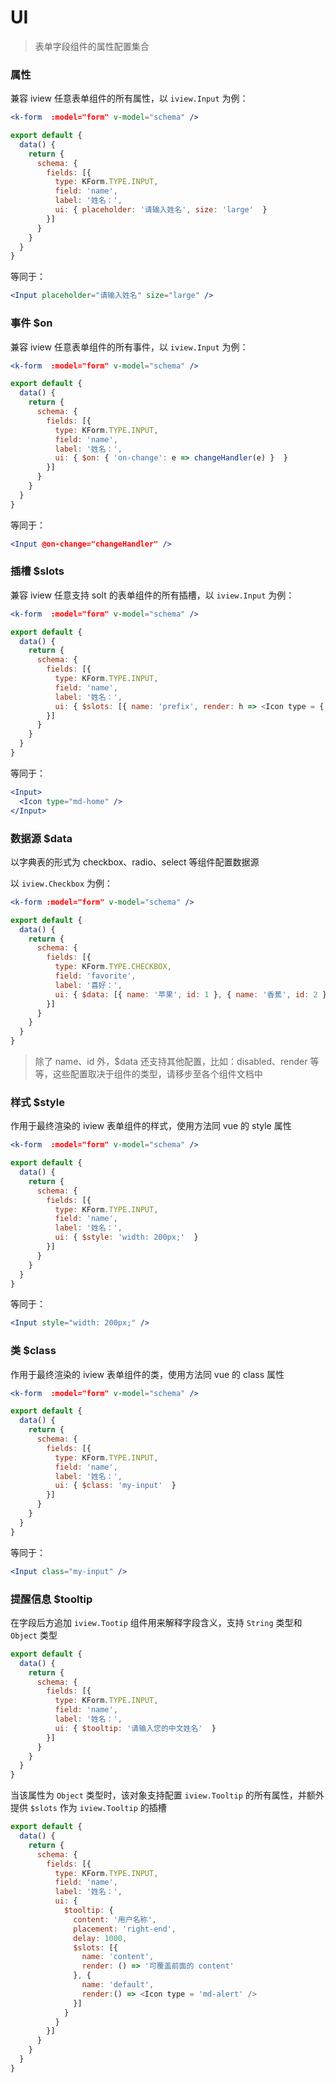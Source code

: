 # UI

> 表单字段组件的属性配置集合

### 属性

兼容 iview 任意表单组件的所有属性，以 `iview.Input` 为例：

```jsx
<k-form  :model="form" v-model="schema" />
```

```js
export default {
  data() {
    return {
      schema: {
        fields: [{
          type: KForm.TYPE.INPUT,
          field: 'name',
          label: '姓名：',
          ui: { placeholder: '请输入姓名', size: 'large'  }
        }] 
      }
    }
  }
}
```

等同于：

```jsx
<Input placeholder="请输入姓名" size="large" />
```

### 事件 $on

兼容 iview 任意表单组件的所有事件，以 `iview.Input` 为例：

```jsx
<k-form  :model="form" v-model="schema" />
```

```js
export default {
  data() {
    return {
      schema: {
        fields: [{
          type: KForm.TYPE.INPUT,
          field: 'name',
          label: '姓名：',
          ui: { $on: { 'on-change': e => changeHandler(e) }  }
        }] 
      }
    }
  }
}
```

等同于：

```jsx
<Input @on-change="changeHandler" />
```

### 插槽 $slots

兼容 iview 任意支持 solt 的表单组件的所有插槽，以 `iview.Input` 为例：

```jsx
<k-form  :model="form" v-model="schema" />
```

```js
export default {
  data() {
    return {
      schema: {
        fields: [{
          type: KForm.TYPE.INPUT,
          field: 'name',
          label: '姓名：',
          ui: { $slots: [{ name: 'prefix', render: h => <Icon type = { 'md-home' } slot = { 'prefix' } /> }]  }
        }] 
      }
    }
  }
}
```

等同于：

```jsx
<Input>
  <Icon type="md-home" />
</Input>
```

### 数据源 $data

以字典表的形式为 checkbox、radio、select 等组件配置数据源

以 `iview.Checkbox` 为例：

```jsx
<k-form :model="form" v-model="schema" />
```

```js
export default {
  data() {
    return {
      schema: {
        fields: [{
          type: KForm.TYPE.CHECKBOX,
          field: 'favorite',
          label: '喜好：',
          ui: { $data: [{ name: '苹果', id: 1 }, { name: '香蕉', id: 2 }] }
        }] 
      }
    }
  }
}
```

> 除了 name、id 外，$data 还支持其他配置，比如：disabled、render 等等，这些配置取决于组件的类型，请移步至各个组件文档中

### 样式 $style

作用于最终渲染的 iview 表单组件的样式，使用方法同 vue 的 style 属性

```jsx
<k-form  :model="form" v-model="schema" />
```

```js
export default {
  data() {
    return {
      schema: {
        fields: [{
          type: KForm.TYPE.INPUT,
          field: 'name',
          label: '姓名：',
          ui: { $style: 'width: 200px;'  }
        }] 
      }
    }
  }
}
```

等同于：

```jsx
<Input style="width: 200px;" />
```

### 类 $class

作用于最终渲染的 iview 表单组件的类，使用方法同 vue 的 class 属性

```jsx
<k-form  :model="form" v-model="schema" />
```

```js
export default {
  data() {
    return {
      schema: {
        fields: [{
          type: KForm.TYPE.INPUT,
          field: 'name',
          label: '姓名：',
          ui: { $class: 'my-input'  }
        }] 
      }
    }
  }
}
```

等同于：

```jsx
<Input class="my-input" />
```

### 提醒信息 $tooltip

在字段后方追加 `iview.Tootip` 组件用来解释字段含义，支持 `String` 类型和 `Object` 类型

```js
export default {
  data() {
    return {
      schema: {
        fields: [{
          type: KForm.TYPE.INPUT,
          field: 'name',
          label: '姓名：',
          ui: { $tooltip: '请输入您的中文姓名'  }
        }] 
      }
    }
  }
}
```

当该属性为 `Object` 类型时，该对象支持配置 `iview.Tooltip` 的所有属性，并额外提供 `$slots` 作为 `iview.Tooltip` 的插槽

```js
export default {
  data() {
    return {
      schema: {
        fields: [{
          type: KForm.TYPE.INPUT,
          field: 'name',
          label: '姓名：',
          ui: {
            $tooltip: {
              content: '用户名称',
              placement: 'right-end',
              delay: 1000,
              $slots: [{
                name: 'content',
                render: () => '可覆盖前面的 content'
              }, {
                name: 'default',
                render:() => <Icon type = 'md-alert' />
              }]
            }
          }
        }] 
      }
    }
  }
}
```
